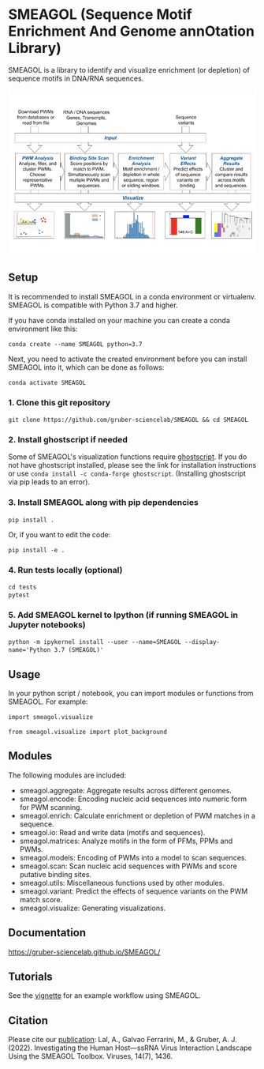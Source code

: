 # SMEAGOL (Sequence Motif Enrichment And Genome annOtation Library)

SMEAGOL is a library to identify and visualize enrichment (or depletion) of sequence motifs in DNA/RNA sequences.

![SMEAGOL](figures/Fig1.png)

## Setup

It is recommended to install SMEAGOL in a conda environment or virtualenv. SMEAGOL is compatible with Python 3.7 and higher.

If you have conda installed on your machine you can create a conda environment like this:
```
conda create --name SMEAGOL python=3.7
```

Next, you need to activate the created environment before you can install SMEAGOL into it, which can be done as follows:

```
conda activate SMEAGOL
```

### 1. Clone this git repository
```
git clone https://github.com/gruber-sciencelab/SMEAGOL && cd SMEAGOL
```

### 2. Install ghostscript if needed

Some of SMEAGOL's visualization functions require [ghostscript](https://www.ghostscript.com/). If you do not have ghostscript installed, please see the link for installation instructions or use `conda install -c conda-forge ghostscript`. (Installing ghostscript via pip leads to an error).

### 3. Install SMEAGOL along with pip dependencies
```
pip install .
```
Or, if you want to edit the code:
```
pip install -e .
```

### 4. Run tests locally (optional)
```
cd tests
pytest
```

### 5. Add SMEAGOL kernel to Ipython (if running SMEAGOL in Jupyter notebooks)
```
python -m ipykernel install --user --name=SMEAGOL --display-name='Python 3.7 (SMEAGOL)'
```

## Usage

In your python script / notebook, you can import modules or functions from SMEAGOL. For example:
```
import smeagol.visualize
```
```
from smeagol.visualize import plot_background
```

## Modules

The following modules are included:

- smeagol.aggregate: Aggregate results across different genomes.
- smeagol.encode: Encoding nucleic acid sequences into numeric form for PWM scanning.
- smeagol.enrich: Calculate enrichment or depletion of PWM matches in a sequence.
- smeagol.io: Read and write data (motifs and sequences).
- smeagol.matrices: Analyze motifs in the form of PFMs, PPMs and PWMs.
- smeagol.models: Encoding of PWMs into a model to scan sequences.
- smeagol.scan: Scan nucleic acid sequences with PWMs and score putative binding sites.
- smeagol.utils: Miscellaneous functions used by other modules.
- smeagol.variant: Predict the effects of sequence variants on the PWM match score.
- smeagol.visualize: Generating visualizations.

## Documentation
https://gruber-sciencelab.github.io/SMEAGOL/

## Tutorials

See the [vignette](vignette_1.ipynb) for an example workflow using SMEAGOL.

## Citation

Please cite our [publication](https://www.mdpi.com/1999-4915/14/7/1436): Lal, A., Galvao Ferrarini, M., & Gruber, A. J. (2022). Investigating the Human Host—ssRNA Virus Interaction Landscape Using the SMEAGOL Toolbox. Viruses, 14(7), 1436.
